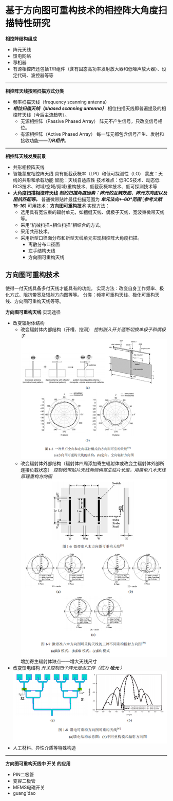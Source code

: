 # 基于方向图可重构技术的相控阵大角度扫描特性研究

 **相控阵结构组成**
- 阵元天线
- 馈电网络
- 移相器
- 有源相控阵还包括T/R组件（含有固态高功率发射放大器和低噪声放大器）、设定代码、波控器等等

***

**相控阵天线按照扫描方式分类**
- 频率扫描天线（frequency scanning  antenna）
- ***相位扫描天线（phased scanning antenna）***
	相位扫描天线即普遍提及的相控阵天线（今后主流趋势）。
	- 无源相控阵（Passive Phased Array）
	   阵元不产生信号，只改变信号相位。
	- 有源相控阵（Active Phased Array）
	   每一阵元都包含信号产生、发射和接收功能——***T/R组件***。

***

**相控阵天线发展前景**
- 共形相控阵天线
- 智能蒙皮相控阵天线
	具有低截获概率（LPI）和低可探测性（LO）
	蒙皮：天线的共形和承载功能
	智能：天线自适应性
	技术难点：低RCS技术、动态低RCS技术、时域/空域/频域/重构技术、低截获概率技术、低可探测技术等
- **大角度扫描相控阵天线**
	***制约扫描角度因素：阵元的互耦效应、阵元方向图以及阻抗匹配等。***
	普通微带贴片最佳扫描范围为 ***单元法向+-60°范围***  [***参考文献 15-16***]
    可用技术：**方向图可重构技术**
    实现方法：
    - 选用具有宽波束的辐射单元，如槽缝天线、偶极子天线、宽波束微带天线等。
    - 采用“机械扫描+相位扫描”相结合的方式。
    - 采用共形技术。
    - 采用新型口径面分布和新型天线单元实现相控阵大角度扫描。
	    - 离散分布口径面
	    - 左手结构天线
	    - 方向图可重构天线

## 方向图可重构技术
使得一付天线具备多付天线才能具有的功能。
实现方法：改变自身工作频率、极化方式、阻抗带宽及辐射方向图等等。
分类：频率可重构天线、极化可重构天线、方向图可重构天线等等。

**方向图可重构天线** 实现途径
- 改变辐射体结构
	- 改变辐射体内部结构（开槽、挖洞）
	*控制嵌入开关通断切换单极子和偶极子*
![控制嵌入开关通断切换单极子和偶极子](/imgs/2023-09-02/CPqsNTlwk948x1sr.png)
	- 改变辐射体外部结构（辐射体四周添加寄生辐射体或改变主辐射体外部所连接负载状态）
	*控制微带贴片天线两侧俩寄生贴片长度，用类似八木天线原理重构方向图*
![输入图片说明](/imgs/2023-09-02/4jdluD3XRd2dCBCm.png)
增加寄生辐射体缺点——增大天线尺寸
- 改变馈电结构
*开关控制四个阵元是否工作（成为 ***哑元*** ）*
![输入图片说明](/imgs/2023-09-02/c0i819anyrrihQdA.png)
- 人工材料、异性介质等特殊构造

***

**方向图可重构天线中 开关 的应用**
- PIN二极管
- 变容二极管
- MEMS电磁开关
- guang'dao
<!--stackedit_data:
eyJoaXN0b3J5IjpbLTE0OTI3MjQ4NjMsMTYzNDQ4MjY5MSw5MT
QwODg3OSwtNzg3NjY4NjQ3LC01MTQ5MzEzNDksMTQ5OTk3MTY2
NSwtMjAyNDA2NTk3MiwtMTYyNzM5NzU0NCwxNDk2ODUwMzg1LD
E3OTI4NjI5MjYsMTgyNTAzMjYxN119
-->